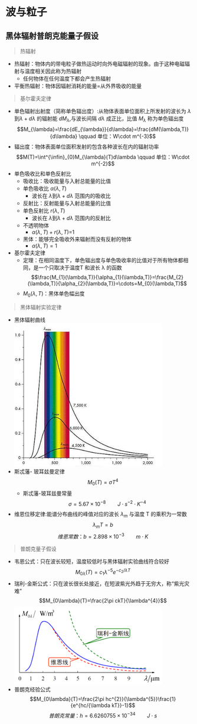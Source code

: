 <link rel=stylesheet href=style.css>

# **波与粒子**
## **黑体辐射普朗克能量子假设**
> 热辐射
  - 热辐射：物体内的带电粒子做热运动时向外电磁辐射的现象。由于这种电磁辐射与温度相关因此称为热辐射
    - 任何物体在任何温度下都会产生热辐射
  - 平衡热辐射：物体因辐射消耗的能量=从外界吸收的能量
> 基尔霍夫定律
  - 单色辐射出射度（简称单色辐出度）:从物体表面单位面积上所发射的波长为 $\lambda \text{到} \lambda+d\lambda$ 的辐射能 $dM_{\lambda}$,与波长间隔 $d\lambda$ 成正比，比值 $M_{\lambda}$ 称为单色辐出度
    $$M_{\lambda}=\frac{dE_{\lambda}}{d\lambda}=\frac{dM(\lambda,T)}{d\lambda} \qquad 单位：W\cdot m^{-3}$$ 
  - 辐出度：物体表面单位面积发射的包含各种波长在内的辐射功率
    $$M(T)=\int^{\infin}_{0}M_{\lambda}(T)d\lambda \qquad 单位：W\cdot m^{-2}$$
  - 单色吸收比和单色反射比
    - 吸收比：吸收能量与入射总能量的比值
    - 单色吸收比 $\alpha(\lambda,T)$
      - 波长在 $\lambda \text{到} \lambda+d\lambda$ 范围内的吸收比
    - 反射比：反射能量与入射总能量的比值
    - 单色反射比 $r(\lambda,T)$
      - 波长在 $\lambda \text{到} \lambda+d\lambda$ 范围内的反射比
    - 不透明物体
      - $\alpha(\lambda,T)+r(\lambda,T)$=1
    - 黑体：能够完全吸收外来辐射而没有反射的物体
      - $\alpha(\lambda,T)=1$
  - 基尔霍夫定律
    - 定理：在相同温度下，单色辐出度与单色吸收率的比值对于所有物体都相同，是一个只取决于温度T 和波长 &lambda; 的函数
    $$\frac{M_{1}(\lambda,T)}{\alpha_{1}(\lambda,T)}=\frac{M_{2}(\lambda,T)}{\alpha_{2}(\lambda,T)}=\cdots=M_{0}(\lambda,T)$$
    - $M_{0}(\lambda,T)$：黑体单色幅出度
> 黑体辐射实验定律
  - 黑体辐射曲线  
    <img src=picture/黑体辐射曲线.jpg width=400px>
  - 斯忒藩- 玻耳兹曼定律
    $$M_{0}(T)=\sigma T^{4}$$
    - 斯忒藩-玻耳兹曼常量
      $$\sigma=5.67\times10^{-8} \qquad J\cdot s^{-2}\cdot K^{-4}$$
  - 维恩位移定律:能谱分布曲线的峰值对应的波长 $\lambda_{m}$ 与温度 T 的乘积为一常数
    $$\lambda_{m}T=b$$
    $$维恩常数：b=2.898\times10^{-3} \qquad m\cdot K$$
> 普朗克量子假设
  - 韦恩公式：只在波长较短，温度较低时与黑体辐射实验曲线符合较好
    $$M_{0\lambda}(T)=c_{1}\lambda^{-5}e^{-c_{2}/\lambda T}$$
  - 瑞利-金斯公式：只在波长很长处接近，在短波紫光外趋于无穷大，称“紫光灾难”
    $$M_{0\lambda}(T)=\frac{2\pi ckT}{\lambda^{4}}$$
    <img src=picture/维恩线.png width=400px>
  - 普朗克经验公式
    $$M_{0\lambda}(T)=\frac{2\pi hc^{2}}{\lambda^{5}}\frac{1}{e^{hc/{\lambda kT}}-1}$$
    $$普朗克常量：h=6.6260755\times 10^{-34} \qquad J\cdot s$$